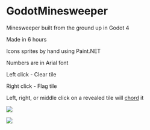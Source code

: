 # GodotMinesweeper
Minesweeper built from the ground up in Godot 4

Made in 6 hours

Icons sprites by hand using Paint.NET

Numbers are in Arial font

Left click - Clear tile

Right click - Flag tile

Left, right, or middle click on a revealed tile will [chord](https://en.wikipedia.org/wiki/Chording#Minesweeper_tactic) it

![](https://i.imgur.com/0mmd5sZ.png)

![](https://i.imgur.com/v8kvCL4.png)
